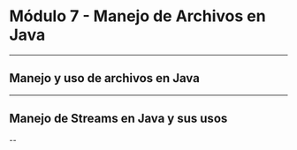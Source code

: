 # Módulo 7 - Manejo de Archivos en Java

---

## Manejo y uso de archivos en Java

---

## Manejo de Streams en Java y sus usos

--